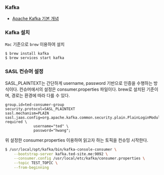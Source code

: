 ### Kafka
- [Apache Kafka 기본 개념](https://jyeonth.tistory.com/30)

### Kafka 설치

`Mac` 기준으로 `brew` 이용하여 설치
```bash
$ brew install kafka
$ brew services start kafka
```

### SASL 컨슈머 설정

SASL_PLAINTEXT는 간단하게 username, password 기반으로 인증을 수행하는 방식이다. 컨슈머에서의 설정은 consumer.properties 파일이다. brew로 설치된 기준이며, 경로는 환경에 따라 다를 수 있다.
```properties
group.id=ted-consumer-group
security.protocol=SASL_PLAINTEXT
sasl.mechanism=PLAIN
sasl.jaas.config=org.apache.kafka.common.security.plain.PlainLoginModule required \
             username="ted" \
             password="hwang";
```

위 설정한 consumer.properties 이용하여 읽고자 하는 토픽을 컨슈밍 시작한다.
```bash
$ /usr/local/opt/kafka/bin/kafka-console-consumer \
    --bootstrap-server kafka.ted-site.me:9092 \
    --consumer.config /usr/local/etc/kafka/consumer.properties \
    --topic TEST_TOPIC \
    --from-beginning
```
